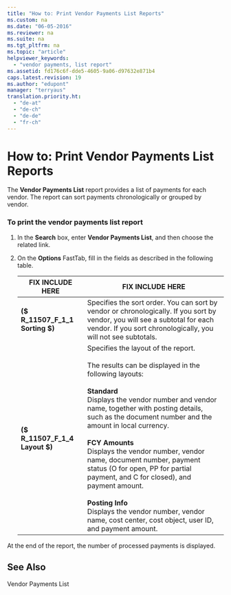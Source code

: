 ```yaml
---
title: "How to: Print Vendor Payments List Reports"
ms.custom: na
ms.date: "06-05-2016"
ms.reviewer: na
ms.suite: na
ms.tgt_pltfrm: na
ms.topic: "article"
helpviewer_keywords: 
  - "vendor payments, list report"
ms.assetid: fd176c6f-dde5-4605-9a06-d97632e871b4
caps.latest.revision: 19
ms.author: "edupont"
manager: "terryaus"
translation.priority.ht: 
  - "de-at"
  - "de-ch"
  - "de-de"
  - "fr-ch"
---
```

# How to: Print Vendor Payments List Reports
The **Vendor Payments List** report provides a list of payments for each vendor. The report can sort payments chronologically or grouped by vendor.  
  
### To print the vendor payments list report  
  
1.  In the **Search** box, enter **Vendor Payments List**, and then choose the related link.  
  
2.  On the **Options** FastTab, fill in the fields as described in the following table.  
  
    |FIX INCLUDE HERE<!--[!INCLUDE[bp_tablefield](../../ApplicationDesign/includes/bp_tablefield_md.md)] -->|FIX INCLUDE HERE<!--[!INCLUDE[bp_tabledescription](../../ApplicationDesign/includes/bp_tabledescription_md.md)] -->|  
    |---------------------------------|---------------------------------------|  
    |**\($ R\_11507\_F\_1\_1 Sorting $\)**|Specifies the sort order. You can sort by vendor or chronologically. If you sort by vendor, you will see a subtotal for each vendor. If you sort chronologically, you will not see subtotals.|  
    |**\($ R\_11507\_F\_1\_4 Layout $\)**|Specifies the layout of the report.<br /><br /> The results can be displayed in the following layouts:<br /><br /> **Standard**<br /> Displays the vendor number and vendor name, together with posting details, such as the document number and the amount in local currency.<br /><br /> **FCY Amounts**<br /> Displays the vendor number, vendor name, document number, payment status \(O for open, PP for partial payment, and C for closed\), and payment amount.<br /><br /> **Posting Info**<br /> Displays the vendor number, vendor name, cost center, cost object, user ID, and payment amount.|  
  
 At the end of the report, the number of processed payments is displayed.  
  
## See Also  
 Vendor Payments List